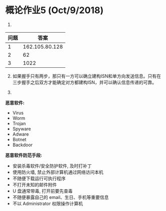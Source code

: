 # 概论作业5 (Oct/9/2018) 
1. 
| 问题 | 答案 |
| --- | --- |
| 1 | 162.105.80.128 |
| 2 | 62 |
| 3 | 1022 |

2. 如果握手只有两步，那只有一方可以确立建构ISN和单方向发送信息。只有在三步握手之后双方才能确定对方都建构ISN，并可以确认信息传递的可靠。

3. 
**恶意软件:**
- Virus 
- Worm 
- Trojan 
- Spyware 
- Adware
- Botnet 
- Backdoor

**恶意软件防范手段:**
- 安装杀毒软件/安全防护软件, 及时打补丁
- 使用防火墙, 禁止外部计算机通过网络访问本机
- 不随便下载运行可执行程序
- 不打开未知的邮件附件
- U 盘通常带毒, 打开前要先查毒
- 不随便暴露自己的 email、生日、手机等重要信息
- 不以 Administrator 权限操作计算机
